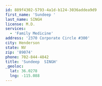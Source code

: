 ```yaml
---
id: 889f4302-5793-4a1d-b124-3036addea9d9
first_name: 'Sundeep '
last_name: SINGH
license: M.D.
services:
  - 'Family Medicine'
address: '2370 Corporate Circle #300'
city: Henderson
state: NV
zip: '89074'
phone: 702-844-4842
title: 'Sundeep  SINGH'
_geoloc:
  lat: 36.0278
  lng: -115.088
---
```

